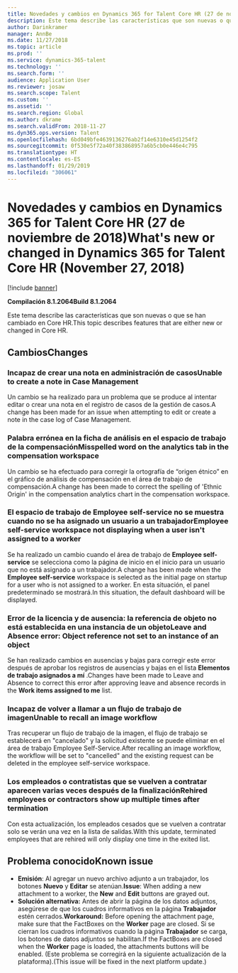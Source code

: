 ```yaml
---
title: Novedades y cambios en Dynamics 365 for Talent Core HR (27 de noviembre de 2018)
description: Este tema describe las características que son nuevas o que se han cambiado en Microsoft Dynamics 365 for Talent Core HR.
author: Darinkramer
manager: AnnBe
ms.date: 11/27/2018
ms.topic: article
ms.prod: ''
ms.service: dynamics-365-talent
ms.technology: ''
ms.search.form: ''
audience: Application User
ms.reviewer: josaw
ms.search.scope: Talent
ms.custom: ''
ms.assetid: ''
ms.search.region: Global
ms.author: dkrame
ms.search.validFrom: 2018-11-27
ms.dyn365.ops.version: Talent
ms.openlocfilehash: 6bd049bfe4639136276ab2f14e6310e45d1254f2
ms.sourcegitcommit: 0f530e5f72a40f383868957a6b5cb0e446e4c795
ms.translationtype: HT
ms.contentlocale: es-ES
ms.lasthandoff: 01/29/2019
ms.locfileid: "306061"
---
```

# <a name="whats-new-or-changed-in-dynamics-365-for-talent-core-hr-november-27-2018"></a><span data-ttu-id="6d344-103">Novedades y cambios en Dynamics 365 for Talent Core HR (27 de noviembre de 2018)</span><span class="sxs-lookup"><span data-stu-id="6d344-103">What's new or changed in Dynamics 365 for Talent Core HR (November 27, 2018)</span></span>

[!include [banner](includes/banner.md)]

<span data-ttu-id="6d344-104">**Compilación 8.1.2064**</span><span class="sxs-lookup"><span data-stu-id="6d344-104">**Build 8.1.2064**</span></span>

<span data-ttu-id="6d344-105">Este tema describe las características que son nuevas o que se han cambiado en Core HR.</span><span class="sxs-lookup"><span data-stu-id="6d344-105">This topic describes features that are either new or changed in Core HR.</span></span>


## <a name="changes"></a><span data-ttu-id="6d344-106">Cambios</span><span class="sxs-lookup"><span data-stu-id="6d344-106">Changes</span></span>

### <a name="unable-to-create-a-note-in-case-management"></a><span data-ttu-id="6d344-107">Incapaz de crear una nota en administración de casos</span><span class="sxs-lookup"><span data-stu-id="6d344-107">Unable to create a note in Case Management</span></span>

<span data-ttu-id="6d344-108">Un cambio se ha realizado para un problema que se produce al intentar editar o crear una nota en el registro de casos de la gestión de casos.</span><span class="sxs-lookup"><span data-stu-id="6d344-108">A change has been made for an issue when attempting to edit or create a note in the case log of Case Management.</span></span>

### <a name="misspelled-word-on-the-analytics-tab-in-the-compensation-workspace"></a><span data-ttu-id="6d344-109">Palabra errónea en la ficha de análisis en el espacio de trabajo de la compensación</span><span class="sxs-lookup"><span data-stu-id="6d344-109">Misspelled word on the analytics tab in the compensation workspace</span></span> 

<span data-ttu-id="6d344-110">Un cambio se ha efectuado para corregir la ortografía de “origen étnico” en el gráfico de análisis de compensación en el área de trabajo de compensación.</span><span class="sxs-lookup"><span data-stu-id="6d344-110">A change has been made to correct the spelling of 'Ethnic Origin' in the compensation analytics chart in the compensation workspace.</span></span>

### <a name="employee-self-service-workspace-not-displaying-when-a-user-isnt-assigned-to-a-worker"></a><span data-ttu-id="6d344-111">El espacio de trabajo de Employee self-service no se muestra cuando no se ha asignado un usuario a un trabajador</span><span class="sxs-lookup"><span data-stu-id="6d344-111">Employee self-service workspace not displaying when a user isn't assigned to a worker</span></span> 

<span data-ttu-id="6d344-112">Se ha realizado un cambio cuando el área de trabajo de **Employee self-service** se selecciona como la página de inicio en el inicio para un usuario que no está asignado a un trabajador.</span><span class="sxs-lookup"><span data-stu-id="6d344-112">A change has been made when the **Employee self-service** workspace is selected as the initial page on startup for a user who is not assigned to a worker.</span></span> <span data-ttu-id="6d344-113">En esta situación, el panel predeterminado se mostrará.</span><span class="sxs-lookup"><span data-stu-id="6d344-113">In this situation, the default dashboard will be displayed.</span></span>

### <a name="leave-and-absence-error-object-reference-not-set-to-an-instance-of-an-object"></a><span data-ttu-id="6d344-114">Error de la licencia y de ausencia: la referencia de objeto no está establecida en una instancia de un objeto</span><span class="sxs-lookup"><span data-stu-id="6d344-114">Leave and Absence error: Object reference not set to an instance of an object</span></span>

<span data-ttu-id="6d344-115">Se han realizado cambios en ausencias y bajas para corregir este error después de aprobar los registros de ausencias y bajas en el lista **Elementos de trabajo asignados a mí** .</span><span class="sxs-lookup"><span data-stu-id="6d344-115">Changes have been made to Leave and Absence to correct this error after approving leave and absence records in the **Work items assigned to me** list.</span></span>

### <a name="unable-to-recall-an-image-workflow"></a><span data-ttu-id="6d344-116">Incapaz de volver a llamar a un flujo de trabajo de imagen</span><span class="sxs-lookup"><span data-stu-id="6d344-116">Unable to recall an image workflow</span></span>

<span data-ttu-id="6d344-117">Tras recuperar un flujo de trabajo de la imagen, el flujo de trabajo se establecerá en "cancelado" y la solicitud existente se puede eliminar en el área de trabajo Employee Self-Service.</span><span class="sxs-lookup"><span data-stu-id="6d344-117">After recalling an image workflow, the workflow will be set to "cancelled" and the existing request can be deleted in the employee self-service workspace.</span></span>

### <a name="rehired-employees-or-contractors-show-up-multiple-times-after-termination"></a><span data-ttu-id="6d344-118">Los empleados o contratistas que se vuelven a contratar aparecen varias veces después de la finalización</span><span class="sxs-lookup"><span data-stu-id="6d344-118">Rehired employees or contractors show up multiple times after termination</span></span> 

<span data-ttu-id="6d344-119">Con esta actualización, los empleados cesados que se vuelven a contratar solo se verán una vez en la lista de salidas.</span><span class="sxs-lookup"><span data-stu-id="6d344-119">With this update, terminated employees that are rehired will only display one time in the exited list.</span></span> 

## <a name="known-issue"></a><span data-ttu-id="6d344-120">Problema conocido</span><span class="sxs-lookup"><span data-stu-id="6d344-120">Known issue</span></span>

- <span data-ttu-id="6d344-121">**Emisión**: Al agregar un nuevo archivo adjunto a un trabajador, los botones **Nuevo** y **Editar** se atenúan.</span><span class="sxs-lookup"><span data-stu-id="6d344-121">**Issue**: When adding a new attachment to a worker, the **New** and **Edit** buttons are grayed out.</span></span> 
- <span data-ttu-id="6d344-122">**Solución alternativa:** Antes de abrir la página de los datos adjuntos, asegúrese de que los cuadros informativos en la página **Trabajador** estén cerrados.</span><span class="sxs-lookup"><span data-stu-id="6d344-122">**Workaround:** Before opening the attachment page, make sure that the FactBoxes on the **Worker** page are closed.</span></span> <span data-ttu-id="6d344-123">Si se cierran los cuadros informativos cuando la página **Trabajador** se carga, los botones de datos adjuntos se habilitan.</span><span class="sxs-lookup"><span data-stu-id="6d344-123">If the FactBoxes are closed when the **Worker** page is loaded, the attachments buttons will be enabled.</span></span> <span data-ttu-id="6d344-124">(Este problema se corregirá en la siguiente actualización de la plataforma).</span><span class="sxs-lookup"><span data-stu-id="6d344-124">(This issue will be fixed in the next platform update.)</span></span>
